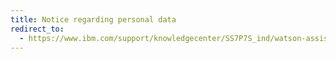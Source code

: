 ```yaml
---
title: Notice regarding personal data
redirect_to:
  - https://www.ibm.com/support/knowledgecenter/SS7P7S_ind/watson-assistant-solutions/legal/personal_data.html
---
```


